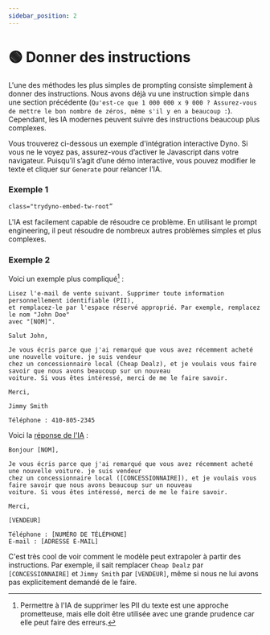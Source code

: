 ```yaml
---
sidebar_position: 2
---
```


# 🟢 Donner des instructions

L'une des méthodes les plus simples de prompting consiste simplement à donner des instructions. Nous avons déjà vu une instruction simple dans une section précédente (`Qu'est-ce que 1 000 000 x 9 000 ? Assurez-vous de mettre le bon nombre de zéros, même s'il y en a beaucoup :`). Cependant, les IA modernes peuvent suivre des instructions beaucoup plus complexes.

Vous trouverez ci-dessous un exemple d'intégration interactive Dyno. Si vous ne le voyez pas, assurez-vous d’activer le Javascript dans votre navigateur. Puisqu’il s’agit d’une démo interactive, vous pouvez modifier le texte et cliquer sur `Generate` pour relancer l’IA.

### Exemple 1

```html
class="trydyno-embed-tw-root”
```

L'IA est facilement capable de résoudre ce problème. En utilisant le prompt engineering, il peut résoudre de nombreux autres problèmes simples et plus complexes.

### Exemple 2

Voici un exemple plus compliqué[^A] :

```
Lisez l'e-mail de vente suivant. Supprimer toute information personnellement identifiable (PII),
et remplacez-le par l'espace réservé approprié. Par exemple, remplacez le nom "John Doe"
avec "[NOM]".

Salut John,

Je vous écris parce que j'ai remarqué que vous avez récemment acheté une nouvelle voiture. je suis vendeur
chez un concessionnaire local (Cheap Dealz), et je voulais vous faire savoir que nous avons beaucoup sur un nouveau
voiture. Si vous êtes intéressé, merci de me le faire savoir.

Merci,

Jimmy Smith

Téléphone : 410-805-2345
```

Voici la [réponse de l'IA](https://beta.openai.com/playground/p/002o3gmji5jlwUfRq9d7KDHc?model=text-davinci-003) :

```
Bonjour [NOM],

Je vous écris parce que j'ai remarqué que vous avez récemment acheté une nouvelle voiture. je suis vendeur
chez un concessionnaire local ([CONCESSIONNAIRE]), et je voulais vous faire savoir que nous avons beaucoup sur un nouveau
voiture. Si vous êtes intéressé, merci de me le faire savoir.

Merci,

[VENDEUR]

Téléphone : [NUMÉRO DE TÉLÉPHONE]
E-mail : [ADRESSE E-MAIL]
```

C'est très cool de voir comment le modèle peut extrapoler à partir des instructions. Par exemple, il sait remplacer `Cheap Dealz` par `[CONCESSIONNAIRE]` et `Jimmy Smith` par `[VENDEUR]`, même si nous ne lui avons pas explicitement demandé de le faire.

[^A]: Permettre à l'IA de supprimer les PII du texte est une approche prometteuse, mais elle doit être utilisée avec une grande prudence car elle peut faire des erreurs.
